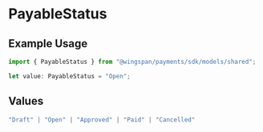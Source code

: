 # PayableStatus

## Example Usage

```typescript
import { PayableStatus } from "@wingspan/payments/sdk/models/shared";

let value: PayableStatus = "Open";
```

## Values

```typescript
"Draft" | "Open" | "Approved" | "Paid" | "Cancelled"
```